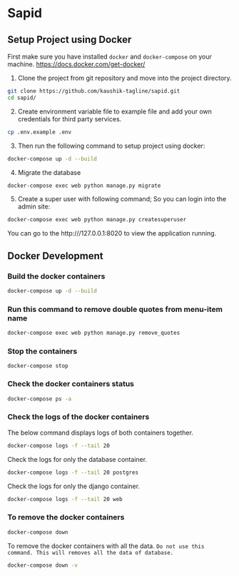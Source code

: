 # Sapid

## Setup Project using Docker

First make sure you have installed `docker` and `docker-compose` on your machine.
https://docs.docker.com/get-docker/

1. Clone the project from git repository and move into the project directory.

```sh
git clone https://github.com/kaushik-tagline/sapid.git
cd sapid/
```

2. Create environment variable file to example file and add your own credentials for third party services.

```sh
cp .env.example .env
```

3. Then run the following command to setup project using docker:

```sh
docker-compose up -d --build
```

4. Migrate the database

```sh
docker-compose exec web python manage.py migrate
```

5. Create a super user with following command; So you can login into the admin site:

```sh
docker-compose exec web python manage.py createsuperuser
```

You can go to the http:///127.0.0.1:8020 to view the application running.

## Docker Development

### Build the docker containers

```sh
docker-compose up -d --build
```

### Run this command to remove double quotes from menu-item name

```sh
docker-compose exec web python manage.py remove_quotes
```

### Stop the containers

```
docker-compose stop
```

### Check the docker containers status

```sh
docker-compose ps -a
```

### Check the logs of the docker containers

The below command displays logs of both containers together.

```sh
docker-compose logs -f --tail 20
```

Check the logs for only the database container.

```sh
docker-compose logs -f --tail 20 postgres
```

Check the logs for only the django container.

```sh
docker-compose logs -f --tail 20 web
```

### To remove the docker containers

```sh
docker-compose down
```

To remove the docker containers with all the data. `Do not use this command. This will removes all the data of database.`

```sh
docker-compose down -v
```
